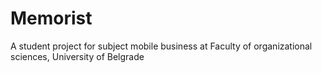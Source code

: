 # Memorist
A student project for subject mobile business at Faculty of organizational sciences, University of Belgrade
